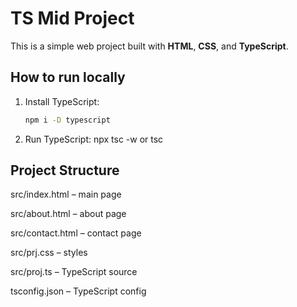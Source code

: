 # TS Mid Project

This is a simple web project built with **HTML**, **CSS**, and **TypeScript**.

## How to run locally

1. Install TypeScript:
   ```bash
   npm i -D typescript
   ```
1. Run TypeScript:
   npx tsc -w
   or
   tsc

## Project Structure

src/index.html – main page

src/about.html – about page

src/contact.html – contact page

src/prj.css – styles

src/proj.ts – TypeScript source

tsconfig.json – TypeScript config
